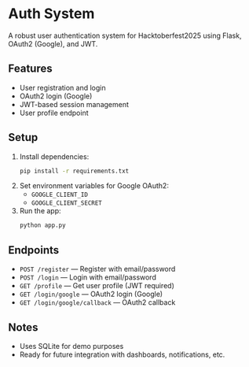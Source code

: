 # Auth System

A robust user authentication system for Hacktoberfest2025 using Flask, OAuth2 (Google), and JWT.

## Features
- User registration and login
- OAuth2 login (Google)
- JWT-based session management
- User profile endpoint

## Setup
1. Install dependencies:
   ```bash
   pip install -r requirements.txt
   ```
2. Set environment variables for Google OAuth2:
   - `GOOGLE_CLIENT_ID`
   - `GOOGLE_CLIENT_SECRET`
3. Run the app:
   ```bash
   python app.py
   ```

## Endpoints
- `POST /register` — Register with email/password
- `POST /login` — Login with email/password
- `GET /profile` — Get user profile (JWT required)
- `GET /login/google` — OAuth2 login (Google)
- `GET /login/google/callback` — OAuth2 callback

## Notes
- Uses SQLite for demo purposes
- Ready for future integration with dashboards, notifications, etc.
